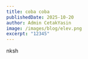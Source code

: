 ```yaml
---
title: coba coba
publishedDate: 2025-10-20
author: Admin CetakYasin
image: /images/blog/elev.png
excerpt: "12345"
---
```

n﻿ksh